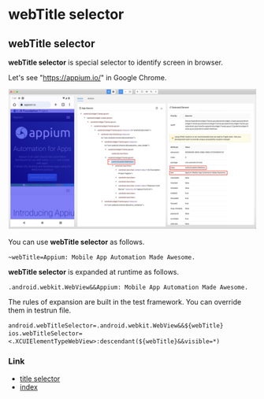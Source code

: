 # webTitle selector

## webTitle selector

**webTitle selector** is special selector to identify screen in browser.

Let's see "https://appium.io/" in Google Chrome.

![Optimizing end of scroll](../../../basic/_images/webtitle_selector.png)

You can use **webTitle selector** as follows.

```
~webTitle=Appium: Mobile App Automation Made Awesome.
```

**webTitle selector** is expanded at runtime as follows.

```
.android.webkit.WebView&&Appium: Mobile App Automation Made Awesome.
```

The rules of expansion are built in the test framework.
You can override them in testrun file.

```properties
android.webTitleSelector=.android.webkit.WebView&&${webTitle}
ios.webTitleSelector=<.XCUIElementTypeWebView>:descendant(${webTitle}&&visible=*)
```

### Link

- [title selector](title_selector.md)
- [index](../../../index.md)

